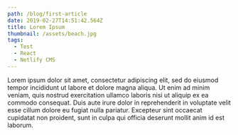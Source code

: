 ```yaml
---
path: /blog/first-article
date: 2019-02-27T14:51:42.564Z
title: Lorem Ipsum
thumbnail: /assets/beach.jpg
tags:
  - Test
  - React
  - Netlify CMS
---
```

Lorem ipsum dolor sit amet, consectetur adipiscing elit, sed do eiusmod tempor incididunt ut labore et dolore magna aliqua. Ut enim ad minim veniam, quis nostrud exercitation ullamco laboris nisi ut aliquip ex ea commodo consequat. Duis aute irure dolor in reprehenderit in voluptate velit esse cillum dolore eu fugiat nulla pariatur. Excepteur sint occaecat cupidatat non proident, sunt in culpa qui officia deserunt mollit anim id est laborum.

